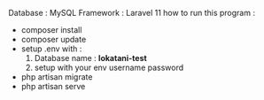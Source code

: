 Database : MySQL
Framework : Laravel 11
how to run this program : 
- composer install
- composer update
- setup .env with :
  1. Database name : **lokatani-test**
  2. setup with your env username password
- php artisan migrate
- php artisan serve
  
